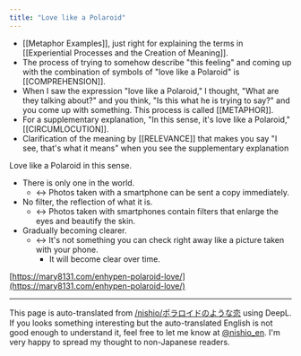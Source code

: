 ```yaml
---
title: "Love like a Polaroid"
---
```


- [[Metaphor Examples]], just right for explaining the terms in [[Experiential Processes and the Creation of Meaning]].
- The process of trying to somehow describe "this feeling" and coming up with the combination of symbols of "love like a Polaroid" is [[COMPREHENSION]].
- When I saw the expression "love like a Polaroid," I thought, "What are they talking about?" and you think, "Is this what he is trying to say?" and you come up with something. This process is called [[METAPHOR]].
- For a supplementary explanation, "In this sense, it's love like a Polaroid," [[CIRCUMLOCUTION]].
- Clarification of the meaning by [[RELEVANCE]] that makes you say "I see, that's what it means" when you see the supplementary explanation


Love like a Polaroid in this sense.
- There is only one in the world.
    - ↔ Photos taken with a smartphone can be sent a copy immediately.
- No filter, the reflection of what it is.
    - ↔ Photos taken with smartphones contain filters that enlarge the eyes and beautify the skin.
- Gradually becoming clearer.
    - ↔ It's not something you can check right away like a picture taken with your phone.
        - It will become clear over time.

[https://mary8131.com/enhypen-polaroid-love/](https://mary8131.com/enhypen-polaroid-love/)


---
This page is auto-translated from [/nishio/ポラロイドのような恋](https://scrapbox.io/nishio/ポラロイドのような恋) using DeepL. If you looks something interesting but the auto-translated English is not good enough to understand it, feel free to let me know at [@nishio_en](https://twitter.com/nishio_en). I'm very happy to spread my thought to non-Japanese readers.